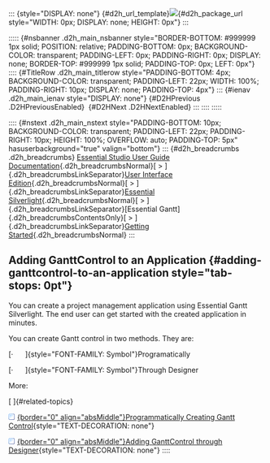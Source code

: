 ::: {style="DISPLAY: none"}
[](ms-xhelp:///?Id=d2h_url_template){#d2h_url_template}![](!package_url!){#d2h_package_url style="WIDTH: 0px; DISPLAY: none; HEIGHT: 0px"}
:::

::::: {#nsbanner .d2h_main_nsbanner style="BORDER-BOTTOM: #999999 1px solid; POSITION: relative; PADDING-BOTTOM: 0px; BACKGROUND-COLOR: transparent; PADDING-LEFT: 0px; PADDING-RIGHT: 0px; DISPLAY: none; BORDER-TOP: #999999 1px solid; PADDING-TOP: 0px; LEFT: 0px"}
:::: {#TitleRow .d2h_main_titlerow style="PADDING-BOTTOM: 4px; BACKGROUND-COLOR: transparent; PADDING-LEFT: 22px; WIDTH: 100%; PADDING-RIGHT: 10px; DISPLAY: none; PADDING-TOP: 4px"}
::: {#ienav .d2h_main_ienav style="DISPLAY: none"}
[](ms-xhelp:///?Id=7759a0ff-4154-4166-bb22-c904b2235400){#D2HPrevious .D2HPreviousEnabled}  [](ms-xhelp:///?Id=02c334e9-eab3-4982-8eb8-f0b3a3da3557){#D2HNext .D2HNextEnabled}
:::
::::
:::::

:::: {#nstext .d2h_main_nstext style="PADDING-BOTTOM: 10px; BACKGROUND-COLOR: transparent; PADDING-LEFT: 22px; PADDING-RIGHT: 10px; HEIGHT: 100%; OVERFLOW: auto; PADDING-TOP: 5px" hasuserbackground="true" valign="bottom"}
::: {#d2h_breadcrumbs .d2h_breadcrumbs}
[Essential Studio User Guide Documentation](ms-xhelp:///?Id=12457748-09e3-4d74-a240-8e049cedf030){.d2h_breadcrumbsNormal}[ \> ]{.d2h_breadcrumbsLinkSeparator}[User Interface Edition](ms-xhelp:///?Id=c29296b7-531c-413b-a0ec-488ca1f7f669){.d2h_breadcrumbsNormal}[ \> ]{.d2h_breadcrumbsLinkSeparator}[Essential Silverlight](ms-xhelp:///?Id=66221bd1-ba2e-43c2-94a7-618f50e01d24){.d2h_breadcrumbsNormal}[ \> ]{.d2h_breadcrumbsLinkSeparator}[Essential Gantt]{.d2h_breadcrumbsContentsOnly}[ \> ]{.d2h_breadcrumbsLinkSeparator}[Getting Started](ms-xhelp:///?Id=35f72cf8-9b12-4131-ab30-00a5a199c143){.d2h_breadcrumbsNormal}
:::

## Adding GanttControl to an Application {#adding-ganttcontrol-to-an-application style="tab-stops: 0pt"}

You can create a project management application using Essential Gantt Silverlight. The end user can get started with the created application in minutes.

You can create Gantt control in two methods. They are:

[·      ]{style="FONT-FAMILY: Symbol"}Programatically

[·      ]{style="FONT-FAMILY: Symbol"}Through Designer

More:

[ ]{#related-topics}

[![](button.gif){border="0" align="absMiddle"}Programmatically Creating Gantt Control](ms-xhelp:///?Id=02c334e9-eab3-4982-8eb8-f0b3a3da3557){style="TEXT-DECORATION: none"}

[![](button.gif){border="0" align="absMiddle"}Adding GanttControl through Designer](ms-xhelp:///?Id=c0ff09b7-9526-47d6-b84b-64918d7ed1da){style="TEXT-DECORATION: none"}
::::
